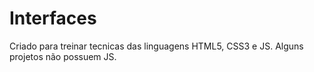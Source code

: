 # Interfaces

Criado para treinar tecnicas das linguagens HTML5, CSS3 e JS. Alguns projetos não possuem JS.
